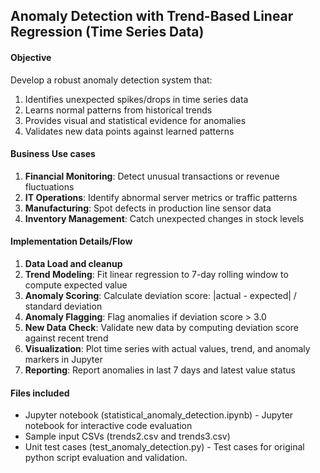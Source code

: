 ## Anomaly Detection with Trend-Based Linear Regression (Time Series Data)

#### Objective
Develop a robust anomaly detection system that:
1. Identifies unexpected spikes/drops in time series data
2. Learns normal patterns from historical trends
3. Provides visual and statistical evidence for anomalies
4. Validates new data points against learned patterns

#### Business Use cases
1. **Financial Monitoring**: Detect unusual transactions or revenue fluctuations
2. **IT Operations**: Identify abnormal server metrics or traffic patterns  
3. **Manufacturing**: Spot defects in production line sensor data
4. **Inventory Management**: Catch unexpected changes in stock levels

#### Implementation Details/Flow
1. **Data Load and cleanup**
2. **Trend Modeling**: Fit linear regression to 7-day rolling window to compute expected value
3. **Anomaly Scoring**: Calculate deviation score: |actual - expected| / standard deviation
4. **Anomaly Flagging**: Flag anomalies if deviation score > 3.0
5. **New Data Check**: Validate new data by computing deviation score against recent trend
6. **Visualization**: Plot time series with actual values, trend, and anomaly markers in Jupyter
7. **Reporting**: Report anomalies in last 7 days and latest value status


#### Files included
- Jupyter notebook (statistical_anomaly_detection.ipynb) - Jupyter notebook for interactive code evaluation
- Sample input CSVs (trends2.csv and trends3.csv)
- Unit test cases (test_anomaly_detection.py) - Test cases for original python script evaluation and validation.